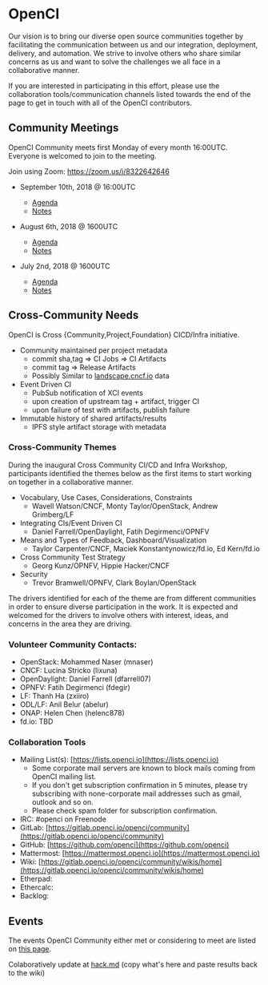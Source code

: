 # OpenCI

Our vision is to bring our diverse open source communities together by facilitating the communication between us and our integration, deployment, delivery, and automation. We strive to involve others who share similar concerns as us and want to solve the challenges we all face in a collaborative manner. 

If you are interested in participating in this effort, please use the collaboration tools/communication channels listed towards the end of the page to get in touch with all of the OpenCI contributors.

## Community Meetings

OpenCI Community meets first Monday of every month 16:00UTC. Everyone is welcomed to join to the meeting.

Join using Zoom: https://zoom.us/j/8322642646

* September 10th, 2018 @ 16:00UTC
    * [Agenda](https://public.etherpad-mozilla.org/p/openci)
    * [Notes]()

* August 6th, 2018 @ 1600UTC
    * [Agenda](https://hackmd.io/8Y2lOAcMTgi9I55_HGELZQ?both#)
    * [Notes](https://hackmd.io/8Y2lOAcMTgi9I55_HGELZQ?both#)

* July 2nd, 2018 @ 1600UTC
    * [Agenda](https://hackmd.io/uICzfBDTSTu8ig4lETopKg?both)
    * [Notes](https://hackmd.io/HRN8qcn-Tp6BO7h6eR-Uaw?both)


## Cross-Community Needs

OpenCI is Cross {Community,Project,Foundation} CICD/Infra initiative.

* Community maintained per project metadata
    * commit sha,tag => CI Jobs => CI Artifacts
    * commit tag => Release Artifacts
    * Possibly Similar to [landscape.cncf.io](https://landscape.cncf.io) data
* Event Driven CI
    * PubSub notification of XCI events
    * upon creation of upstream tag + artifact, trigger CI
    * upon failure of test with artifacts, publish failure
* Immutable history of shared artifacts/results
    * IPFS style artifact storage with metadata

### Cross-Community Themes

During the inaugural Cross Community CI/CD and Infra Workshop, participants identified the themes below as the first items to start working on together in a collaborative manner. 

* Vocabulary, Use Cases, Considerations, Constraints
    * Wavell Watson/CNCF, Monty Taylor/OpenStack, Andrew Grimberg/LF
* Integrating CIs/Event Driven CI
    * Daniel Farrell/OpenDaylight, Fatih Degirmenci/OPNFV
* Means and Types of Feedback, Dashboard/Visualization
    * Taylor Carpenter/CNCF, Maciek Konstantynowicz/fd.io, Ed Kern/fd.io
* Cross Community Test Strategy
    * Georg Kunz/OPNFV, Hippie Hacker/CNCF
* Security
    * Trevor Bramwell/OPNFV, Clark Boylan/OpenStack

The drivers identified for each of the theme are from different communities in order to ensure diverse participation in the work. It is expected and welcomed for the drivers to involve others with interest, ideas, and concerns in the area they are driving.

### Volunteer Community Contacts:
* OpenStack: Mohammed Naser (mnaser)
* CNCF: Lucina Stricko (lixuna)
* OpenDaylight: Daniel Farrell (dfarrell07)    
* OPNFV: Fatih Degirmenci (fdegir)
* LF: Thanh Ha (zxiiro)
* ODL/LF: Anil Belur (abelur)
* ONAP: Helen Chen (helenc878)
* fd.io: TBD

### Collaboration Tools
* Mailing List(s): [https://lists.openci.io](https://lists.openci.io)
    * Some corporate mail servers are known to block mails coming from OpenCI mailing list.
    * If you don't get subscription confirmation in 5 minutes, please try subscribing with none-corporate mail addresses such as gmail, outlook and so on.
    * Please check spam folder for subscription confirmation.
* IRC: #openci on Freenode
* GitLab: [https://gitlab.openci.io/openci/community](https://gitlab.openci.io/openci/community)
* GitHub: [https://github.com/openci](https://github.com/openci)
* Mattermost: [https://mattermost.openci.io](https://mattermost.openci.io)
* Wiki: [https://gitlab.openci.io/openci/community/wikis/home](https://gitlab.openci.io/openci/community/wikis/home)
* Etherpad: 
* Ethercalc: 
* Backlog: 

## Events

The events OpenCI Community either met or considering to meet are listed on [this page](https://gitlab.openci.io/openci/community/wikis/events/README).

Colaboratively update at [hack.md](https://hackmd.io/Cx-OfSzTSviWyAUZO_mJZA?edit) (copy what's here and paste results back to the wiki)